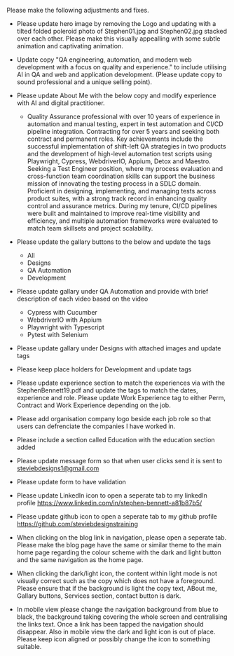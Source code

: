 Please make the following adjustments and fixes.

- Please update hero image by removing the Logo and updating with a tilted folded poleroid photo of Stephen01.jpg and Stephen02.jpg stacked over each other. Please make this visually appealling with some subtle animation and captivating animation.
- Update copy "QA engineering, automation, and modern web development with a focus on quality and experience." to include utilising AI in QA and web and application development. (Please update copy to sound professional and a unique selling point).

- Please update About Me with the below copy and modify experience with AI and digital practitioner.
    - Quality Assurance professional with over 10 years of experience in automation and manual testing, expert in test automation and CI/CD pipeline integration. Contracting for over 5 years and seeking both contract and permanent roles. Key achievements include the successful implementation of shift-left QA strategies in two products and the development of high-level automation test scripts using Playwright, Cypress, WebdriverIO, Appium, Detox and Maestro. Seeking a Test Engineer position, where my process evaluation and cross-function team coordination skills can support the business mission of innovating the testing process in a SDLC domain. Proficient in designing, implementing, and managing tests across product suites, with a strong track record in enhancing quality control and assurance metrics. During my tenure, CI/CD pipelines were built and maintained to improve real-time visibility and efficiency, and multiple automation frameworks were evaluated to match team skillsets and project scalability.

- Please update the gallary buttons to the below and update the tags
    - All
    - Designs
    - QA Automation
    - Development

- Please update gallary under QA Automation and provide with brief description of each video based on the video
    - <div class="vp-preview VideoThumbnail_module_videoThumbnail__d1b35579" data-thumb="https://i.vimeocdn.com/video/1969425725-c60324196c79c38a9586a6c40f580efdd7faabe5c1c6b1aeb37ee96a4c86967a-d?mw=1400&amp;mh=910&amp;q=70" style="background-image: url(&quot;https://i.vimeocdn.com/video/1969425725-c60324196c79c38a9586a6c40f580efdd7faabe5c1c6b1aeb37ee96a4c86967a-d?mw=1400&amp;mh=910&amp;q=70&quot;);"></div> Cypress with Cucumber
    - <div class="vp-preview VideoThumbnail_module_videoThumbnail__d1b35579" data-thumb="https://i.vimeocdn.com/video/1969425497-5c6782317d83699b2403c8923e5b2ec4f60c0681f97b4dc8b03f983ae06edfe0-d?mw=1400&amp;mh=876&amp;q=70" style="background-image: url(&quot;https://i.vimeocdn.com/video/1969425497-5c6782317d83699b2403c8923e5b2ec4f60c0681f97b4dc8b03f983ae06edfe0-d?mw=1400&amp;mh=876&amp;q=70&quot;);"></div> WebdriverIO with Appium
    - <div class="vp-preview VideoThumbnail_module_videoThumbnail__d1b35579" data-thumb="https://i.vimeocdn.com/video/1969426205-f0e5ae7e3d03ef9514a8e60539f977905e460e28a8b5dea1fe14e487cf49b9ec-d?mw=1400&amp;mh=910&amp;q=70" style="background-image: url(&quot;https://i.vimeocdn.com/video/1969426205-f0e5ae7e3d03ef9514a8e60539f977905e460e28a8b5dea1fe14e487cf49b9ec-d?mw=1400&amp;mh=910&amp;q=70&quot;);"></div> Playwright with Typescript
    - <div class="vp-preview VideoThumbnail_module_videoThumbnail__d1b35579 VideoThumbnail_module_cover__d1b35579" data-thumb="https://i.vimeocdn.com/video/1969425252-313ceba3bcac739f7ee6338a4ef92ed74a45d099a6792a0d91332d82766f47a9-d?mw=1400&amp;mh=788&amp;q=70" style="background-image: url(&quot;https://i.vimeocdn.com/video/1969425252-313ceba3bcac739f7ee6338a4ef92ed74a45d099a6792a0d91332d82766f47a9-d?mw=1400&amp;mh=788&amp;q=70&quot;);"></div> Pytest with Selenium

- Please update gallary under Designs with attached images and update tags
- Please keep place holders for Development and update tags
- Please update experience section to match the experiences via with the StephenBennett19.pdf and update the tags to match the dates, experience and role. Please update Work Experience tag to either Perm, Contract and Work Experience depending on the job.
- Please add organisation company logo beside each job role so that users can defrenciate the companies I have worked in.
- Please include a section called Education with the education section added
- Please update message form so that when user clicks send it is sent to steviebdesigns1@gmail.com
- Please update form to have validation
- Please update LinkedIn icon to open a seperate tab to my linkedIn profile https://www.linkedin.com/in/stephen-bennett-a81b87b5/
- Please update github icon to open a seperate tab to my github profile
 https://github.com/steviebdesignstraining

- When clicking on the blog link in navigation, please open a seperate tab. Please make the blog page have the same or similar theme to the main home page regarding the colour scheme with the dark and light button and the same navigation as the home page.

- When clicking the dark/light icon, the content within light mode is not visually correct such as the copy which does not have a foreground. Please ensure that if the background is light the copy text, ABout me, Gallary buttons, Services section, contact button is dark.

- In mobile view please change the navigation background from blue to black, the background taking covering the whole screen and centralising the links text. Once a link has been tapped the navigation should disappear. Also in mobile view the dark and light icon is out of place. Please keep icon aligned or possibly change the icon to something suitable.


